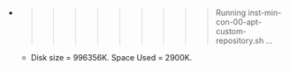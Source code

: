 * >>>>>>>>> Running inst-min-con-00-apt-custom-repository.sh ...
  * Disk size = 996356K. Space Used = 2900K.
